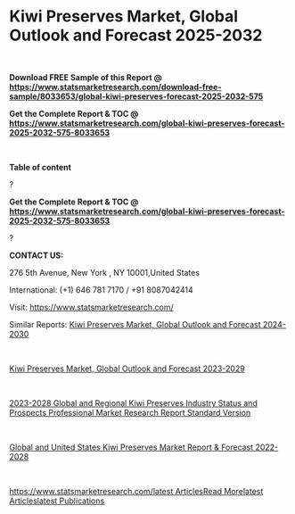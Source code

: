 <h1>Kiwi Preserves Market, Global Outlook and Forecast 2025-2032</h1><br/><p><strong>Download FREE Sample of this Report @ <a href="https://www.statsmarketresearch.com/download-free-sample/8033653/global-kiwi-preserves-forecast-2025-2032-575">https://www.statsmarketresearch.com/download-free-sample/8033653/global-kiwi-preserves-forecast-2025-2032-575</a></strong></p>
 
 
 
 <div><b>Get the Complete Report & TOC @ <a href="https://www.statsmarketresearch.com/global-kiwi-preserves-forecast-2025-2032-575-8033653">https://www.statsmarketresearch.com/global-kiwi-preserves-forecast-2025-2032-575-8033653</a></b></div>
 
 
 
 <p><br />
 
 <b>Table of content</b></p>
 
 
 
 <p>? </p>
 
 
 
 <div><b>Get the Complete Report & TOC @ <a href="https://www.statsmarketresearch.com/global-kiwi-preserves-forecast-2025-2032-575-8033653">https://www.statsmarketresearch.com/global-kiwi-preserves-forecast-2025-2032-575-8033653</a></b></div>
 
 
 
 <p>? </p>
 
 
 
 <p><b>CONTACT US:</b><br />
 
 276 5th Avenue, New York , NY 10001,United States<br />
 
 International: (+1) 646 781 7170 / +91 8087042414<br />
 
 Visit: <a href="https://www.statsmarketresearch.com/">https://www.statsmarketresearch.com/</a><br />
 
 Similar Reports: <a href="https://www.statsmarketresearch.com/global-kiwi-preserves-forecast-2025-2032-575-8033653">Kiwi Preserves Market, Global Outlook and Forecast 2024-2030</a><br />
 
 <br />
 
 <a href="https://www.statsmarketresearch.com/global-kiwi-preserves-forecast-2025-2032-575-8033653">Kiwi Preserves Market, Global Outlook and Forecast 2023-2029</a><br />
 
 <br />
 
 <a href="https://www.statsmarketresearch.com/global-kiwi-preserves-forecast-2025-2032-575-8033653">2023-2028 Global and Regional Kiwi Preserves Industry Status and Prospects Professional Market Research Report Standard Version</a><br />
 
 <br />
 
 <a href="https://www.statsmarketresearch.com/global-kiwi-preserves-forecast-2025-2032-575-8033653">Global and United States Kiwi Preserves Market Report & Forecast 2022-2028</a><br />
 
 <br />
 
 <a href="https://gyeongbokgung.com">https://www.statsmarketresearch.com/</a><a href="https://hallyeomaritime.com">latest Articles</a><a href="https://jingwansa.com">Read More</a><a href="https://nguoiviet.jp/">latest Articles</a><a href="https://www.intelmarketresearch.com/">latest Publications</a></p>